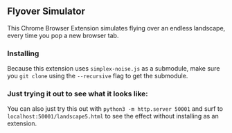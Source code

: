 ## Flyover Simulator

This Chrome Browser Extension simulates flying over an endless landscape, every time you pop a new browser tab.

### Installing

Because this extension uses `simplex-noise.js` as a submodule, make sure you `git clone` using the `--recursive` flag to get the submodule.

### Just trying it out to see what it looks like:

You can also just try this out with `python3 -m http.server 50001` and surf to `localhost:50001/landscape5.html` to see the effect without installing as an extension.
